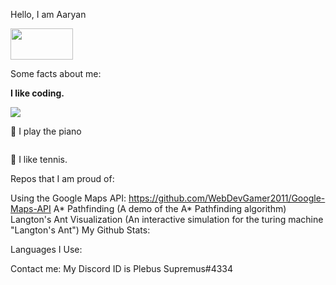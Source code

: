 Hello, I am Aaryan <p> <img src="https://github.com/WebDevGamer2011/WebDevGamer2011/blob/main/Wave.gif" width="100" height="50"/> </p>

Some facts about me:

**I like coding.** <p><img src="https://github.com/WebDevGamer2011/WebDevGamer2011/blob/main/Pepecoding.gif" /></p>
🎵 I play the piano <p> <img src="" /></p>
🎾 I like tennis.

Repos that I am proud of:

Using the Google Maps API: https://github.com/WebDevGamer2011/Google-Maps-API
A* Pathfinding (A demo of the A* Pathfinding algorithm)
Langton's Ant Visualization (An interactive simulation for the turing machine "Langton's Ant")
My Github Stats:


Languages I Use:


Contact me:
My Discord ID is Plebus Supremus#4334
